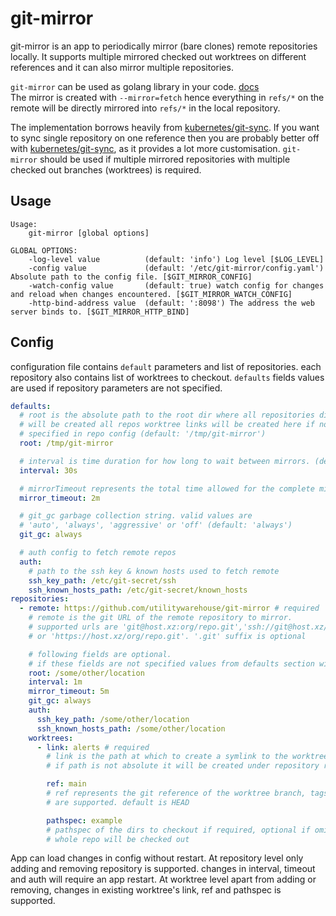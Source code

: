 # git-mirror

git-mirror is an app to periodically mirror (bare clones) remote repositories locally.
It supports multiple mirrored checked out worktrees on different references
and it can also mirror multiple repositories.

`git-mirror` can be used as golang library in your code. [docs](https://pkg.go.dev/github.com/utilitywarehouse/git-mirror/pkg/mirror)  
The mirror is created with `--mirror=fetch` hence everything in `refs/*` on the remote
will be directly mirrored into `refs/*` in the local repository.

The implementation borrows heavily from [kubernetes/git-sync](https://github.com/kubernetes/git-sync).
If you want to sync single repository on one reference then you are probably better off
with [kubernetes/git-sync](https://github.com/kubernetes/git-sync), as it provides
a lot more customisation. 
`git-mirror` should be used if multiple mirrored repositories with multiple checked out branches (worktrees) is required.

## Usage

```
Usage:
    git-mirror [global options]

GLOBAL OPTIONS:
    -log-level value          (default: 'info') Log level [$LOG_LEVEL]
    -config value             (default: '/etc/git-mirror/config.yaml') Absolute path to the config file. [$GIT_MIRROR_CONFIG]
    -watch-config value       (default: true) watch config for changes and reload when changes encountered. [$GIT_MIRROR_WATCH_CONFIG]
    -http-bind-address value  (default: ':8098') The address the web server binds to. [$GIT_MIRROR_HTTP_BIND]
```

## Config
configuration file contains `default` parameters and list of repositories.
each repository also contains list of worktrees to checkout.
`defaults` fields values are used if repository parameters are not specified.

```yaml
defaults:
  # root is the absolute path to the root dir where all repositories directories
  # will be created all repos worktree links will be created here if not
  # specified in repo config (default: '/tmp/git-mirror')
  root: /tmp/git-mirror

  # interval is time duration for how long to wait between mirrors. (default: '30s')
  interval: 30s

  # mirrorTimeout represents the total time allowed for the complete mirror loop (default: '2m')
  mirror_timeout: 2m

  # git_gc garbage collection string. valid values are
  # 'auto', 'always', 'aggressive' or 'off' (default: 'always')
  git_gc: always

  # auth config to fetch remote repos
  auth:
    # path to the ssh key & known hosts used to fetch remote
    ssh_key_path: /etc/git-secret/ssh
    ssh_known_hosts_path: /etc/git-secret/known_hosts
repositories:
  - remote: https://github.com/utilitywarehouse/git-mirror # required
    # remote is the git URL of the remote repository to mirror.
    # supported urls are 'git@host.xz:org/repo.git','ssh://git@host.xz/org/repo.git'
    # or 'https://host.xz/org/repo.git'. '.git' suffix is optional

    # following fields are optional.
    # if these fields are not specified values from defaults section will be used
    root: /some/other/location
    interval: 1m
    mirror_timeout: 5m
    git_gc: always
    auth:
      ssh_key_path: /some/other/location
      ssh_known_hosts_path: /some/other/location
    worktrees:
      - link: alerts # required
        # link is the path at which to create a symlink to the worktree dir
        # if path is not absolute it will be created under repository root

        ref: main
        # ref represents the git reference of the worktree branch, tags or hash
        # are supported. default is HEAD

        pathspec: example
        # pathspec of the dirs to checkout if required, optional if omitted
        # whole repo will be checked out
```

App can load changes in config without restart. At repository level only 
adding and removing repository is supported. changes in interval, timeout 
and auth will require an app restart. 
At worktree level apart from adding or removing, changes in existing worktree's
link, ref and pathspec is supported.